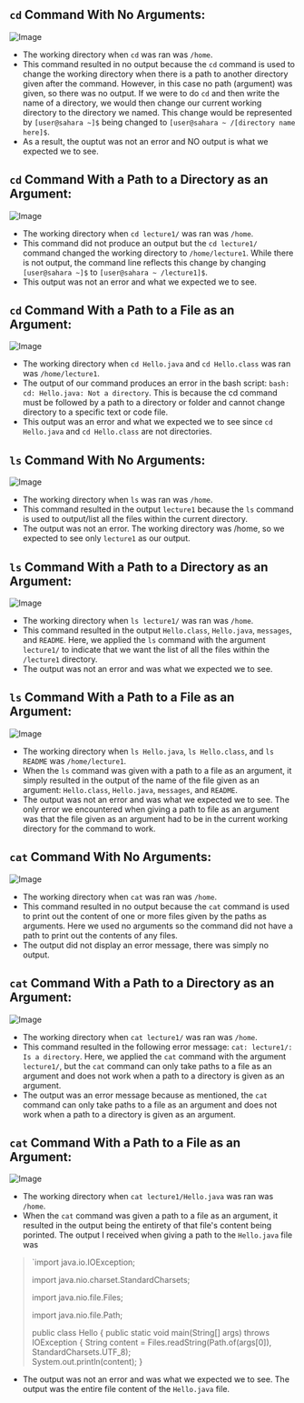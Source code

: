 ## `cd` Command With No Arguments:

![Image](https://github.com/sohumseedhar-ucsd/cse15l-lab-reports/blob/main/Screenshot%202024-01-10%20at%2010.02.10%20PM.png?raw=true)

* The working directory when `cd` was ran was `/home`.
* This command resulted in no output because the `cd` command is used to change the working directory when there is a path to another directory given after the command. However, in this case no path (argument) was given, so there was no output. If we were to do `cd` and then write the name of a directory, we would then change our current working directory to the directory we named. This change would be represented by `[user@sahara ~]$` being changed to `[user@sahara ~ /[directory name here]$`. 
* As a result, the ouptut was not an error and NO output is what we expected we to see. 

## `cd` Command With a Path to a Directory as an Argument:

![Image](https://github.com/sohumseedhar-ucsd/cse15l-lab-reports/blob/main/Screenshot%202024-01-10%20at%2011.01.01%20PM.png?raw=true)

* The working directory when `cd lecture1/` was ran was `/home`.
* This command did not produce an output but the `cd lecture1/` command changed the working directory to `/home/lecture1`. While there is not output, the command line reflects this change by changing `[user@sahara ~]$` to `[user@sahara ~ /lecture1]$`. 
* This output was not an error and what we expected we to see.

## `cd` Command With a Path to a File as an Argument:

![Image](https://github.com/sohumseedhar-ucsd/cse15l-lab-reports/blob/main/Screenshot%202024-01-10%20at%2011.11.02%20PM.png?raw=true)

* The working directory when `cd Hello.java` and `cd Hello.class` was ran was `/home/lecture1`.
* The output of our command produces an error in the bash script: `bash: cd: Hello.java: Not a directory`. This is because the cd command must be followed by a path to a directory or folder and cannot change directory to a specific text or code file. 
* This output was an error and what we expected we to see since `cd Hello.java` and `cd Hello.class` are not directories.

## `ls` Command With No Arguments:

![Image](https://github.com/sohumseedhar-ucsd/cse15l-lab-reports/blob/main/Screenshot%202024-01-10%20at%2011.27.14%20PM.png?raw=true)

* The working directory when `ls` was ran was `/home`.
* This command resulted in the output `lecture1` because the `ls` command is used to output/list all the files within the current directory. 
* The output was not an error. The working directory was /home, so we expected to see only `lecture1` as our output. 

## `ls` Command With a Path to a Directory as an Argument:

![Image](https://github.com/sohumseedhar-ucsd/cse15l-lab-reports/blob/main/Screenshot%202024-01-12%20at%201.38.35%20PM.png?raw=true)

* The working directory when `ls lecture1/` was ran was `/home`.
* This command resulted in the output `Hello.class`, `Hello.java`, `messages`, and `README`. Here, we applied the `ls` command with the argument `lecture1/` to indicate that we want the list of all the files within the `/lecture1` directory. 
* The output was not an error and was what we expected we to see.

## `ls` Command With a Path to a File as an Argument:
  
![Image](https://github.com/sohumseedhar-ucsd/cse15l-lab-reports/blob/main/Screenshot%202024-01-12%20at%201.44.29%20PM.png?raw=true)

* The working directory when `ls Hello.java`, `ls Hello.class`, and `ls README` was `/home/lecture1`.
* When the `ls` command was given with a path to a file as an argument, it simply resulted in the output of the name of the file given as an argument: `Hello.class`, `Hello.java`, `messages`, and `README`. 
* The output was not an error and was what we expected we to see. The only error we encountered when giving a path to file as an argument was that the file given as an argument had to be in the current working directory for the command to work. 

## `cat` Command With No Arguments:

![Image](https://github.com/sohumseedhar-ucsd/cse15l-lab-reports/blob/main/Screenshot%202024-01-13%20at%207.01.16%20PM.png?raw=true)

* The working directory when `cat` was ran was `/home`.
* This command resulted in no output because the `cat` command is used to print out the content of one or more files given by the paths as arguments. Here we used no arguments so the command did not have a path to print out the contents of any files.  
* The output did not display an error message, there was simply no output.

## `cat` Command With a Path to a Directory as an Argument:

![Image](https://github.com/sohumseedhar-ucsd/cse15l-lab-reports/blob/main/Screenshot%202024-01-13%20at%207.05.31%20PM.png?raw=true)

* The working directory when `cat lecture1/` was ran was `/home`.
* This command resulted in the following error message: `cat: lecture1/: Is a directory`. Here, we applied the `cat` command with the argument `lecture1/`, but the `cat` command can only take paths to a file as an argument and does not work when a path to a directory is given as an argument.  
* The output was an error message because as mentioned, the `cat` command can only take paths to a file as an argument and does not work when a path to a directory is given as an argument.

## `cat` Command With a Path to a File as an Argument:
  
![Image](https://github.com/sohumseedhar-ucsd/cse15l-lab-reports/blob/main/Screenshot%202024-01-13%20at%207.19.20%20PM.png?raw=true)

* The working directory when `cat lecture1/Hello.java` was ran was `/home`.
* When the `cat` command was given a path to a file as an argument, it resulted in the output being the entirety of that file's content being porinted. The output I received when giving a path to the `Hello.java` file was

> `import java.io.IOException;
> 
> import java.nio.charset.StandardCharsets;
> 
> import java.nio.file.Files;
> 
> import java.nio.file.Path;
>
> public class Hello {
>   public static void main(String[] args) throws IOException {
>     String content = Files.readString(Path.of(args[0]), StandardCharsets.UTF_8);    
>     System.out.println(content);
>   } 

* The output was not an error and was what we expected we to see. The output was the entire file content of the `Hello.java` file.  







